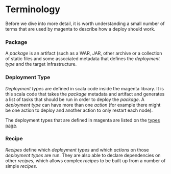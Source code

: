 <!--- prev:how-magenta-works next:artifacts.zip -->
Terminology
===========

Before we dive into more detail, it is worth understanding a small number of terms
that are used by magenta to describe how a deploy should work.

### Package

  A *package* is an artifact (such as a WAR, JAR, other archive or a collection of
  static files and some associated metadata that defines the *deployment type* and the
  target infrastructure.

### Deployment Type

  *Deployment types* are defined in scala code inside the magenta library. It is this
  scala code that takes the *package* metadata and artifact and generates a list
  of tasks that should be run in order to deploy the *package*. A *deployment type*
  can have more than one *action* (for example there might be one action to deploy
  and another action to only restart each node).

  The deployment types that are defined in magenta are listed on the [types page](../types).

### Recipe

  *Recipes* define which *deployment types* and which *actions* on those *deployment
  types* are run. They are also able to declare dependencies on other *recipes*, which
  allows complex *recipes* to be built up from a number of simple *recipes*.
